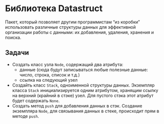 # Библиотека Datastruct
 Пакет, который позволяет другим программистам “из коробки” использовать различные структуры данных для эффективной организации работы с данными: их добавления, удаления, хранения и поиска.
 
 ## Задачи
 * Создать класс узла `Node`, содержащий два атрибута:
    - данные 
    (сюда будут записываться любые полезные данные: число, строка, список и т.д.)
    - ссылка на следующий узел
* Создайть класс `Stack`, одноименной структуры данных. 
Экземпляр класса `Stack` инициализируется одним атрибутом, хранящим ссылку на верхний (крайний в стэке) узел. Для пустого стэка этот атрибут будет содержать `None`.
* Создать метод `push` для добавления данных в стэк. 
Создание экземпляра `Node`, для связывания данных в стеке, происходит прям в методе `push`.
